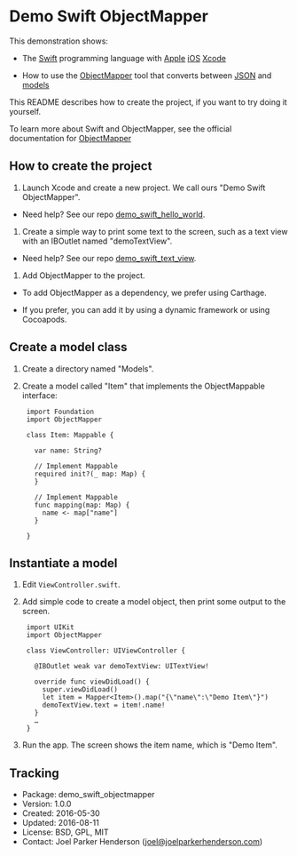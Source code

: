 # Demo Swift ObjectMapper

This demonstration shows:

  * The [Swift](http://swift.org) programming language with
    [Apple](http://apple.com)
    [iOS](http://www.apple.com/ios/)
    [Xcode](https://developer.apple.com/xcode/)

  * How to use the [ObjectMapper](https://github.com/Hearst-DD/ObjectMapper) tool 
    that converts between [JSON](http://json.org) and 
    [models](https://en.wikipedia.org/wiki/Model%E2%80%93view%E2%80%93controller)

This README describes how to create the project, if you want to try doing it yourself.

To learn more about Swift and ObjectMapper, see the official documentation for [ObjectMapper](https://github.com/Hearst-DD/ObjectMapper)

## How to create the project

1. Launch Xcode and create a new project. We call ours "Demo Swift ObjectMapper".

  * Need help? See our repo [demo_swift_hello_world](https://github.com/joelparkerhenderson/demo_swift_hello_world).

1. Create a simple way to print some text to the screen, such as a text view with an IBOutlet named "demoTextView".

  * Need help? See our repo [demo_swift_text_view](https://github.com/joelparkerhenderson/demo_swift_text_view).

1. Add ObjectMapper to the project.

  * To add ObjectMapper as a dependency, we prefer using Carthage.

  * If you prefer, you can add it by using a dynamic framework or using Cocoapods.

## Create a model class

1. Create a directory named "Models".

1. Create a model called "Item" that implements the ObjectMappable interface:

        import Foundation
        import ObjectMapper

        class Item: Mappable {

          var name: String?

          // Implement Mappable
          required init?(_ map: Map) {
          }

          // Implement Mappable
          func mapping(map: Map) {
            name <- map["name"]
          }

        }

## Instantiate a model

1. Edit `ViewController.swift`.

1. Add simple code to create a model object, then print some output to the screen.

        import UIKit
        import ObjectMapper

        class ViewController: UIViewController {

          @IBOutlet weak var demoTextView: UITextView!

          override func viewDidLoad() {
            super.viewDidLoad()
            let item = Mapper<Item>().map("{\"name\":\"Demo Item\"}")
            demoTextView.text = item!.name!
          }
		  …
		}

1. Run the app. The screen shows the item name, which is "Demo Item".

## Tracking

* Package: demo_swift_objectmapper
* Version: 1.0.0
* Created: 2016-05-30
* Updated: 2016-08-11
* License: BSD, GPL, MIT
* Contact: Joel Parker Henderson (joel@joelparkerhenderson.com)
